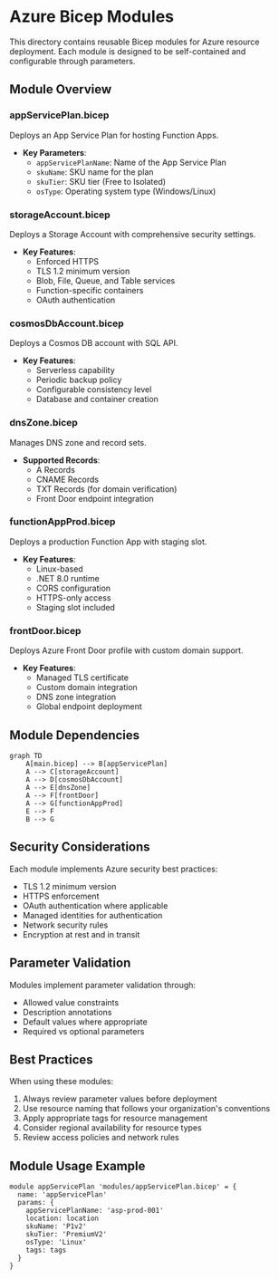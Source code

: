 # Azure Bicep Modules

This directory contains reusable Bicep modules for Azure resource deployment. Each module is designed to be self-contained and configurable through parameters.

## Module Overview

### appServicePlan.bicep
Deploys an App Service Plan for hosting Function Apps.
- **Key Parameters**:
  - `appServicePlanName`: Name of the App Service Plan
  - `skuName`: SKU name for the plan
  - `skuTier`: SKU tier (Free to Isolated)
  - `osType`: Operating system type (Windows/Linux)

### storageAccount.bicep
Deploys a Storage Account with comprehensive security settings.
- **Key Features**:
  - Enforced HTTPS
  - TLS 1.2 minimum version
  - Blob, File, Queue, and Table services
  - Function-specific containers
  - OAuth authentication

### cosmosDbAccount.bicep
Deploys a Cosmos DB account with SQL API.
- **Key Features**:
  - Serverless capability
  - Periodic backup policy
  - Configurable consistency level
  - Database and container creation

### dnsZone.bicep
Manages DNS zone and record sets.
- **Supported Records**:
  - A Records
  - CNAME Records
  - TXT Records (for domain verification)
  - Front Door endpoint integration

### functionAppProd.bicep
Deploys a production Function App with staging slot.
- **Key Features**:
  - Linux-based
  - .NET 8.0 runtime
  - CORS configuration
  - HTTPS-only access
  - Staging slot included

### frontDoor.bicep
Deploys Azure Front Door profile with custom domain support.
- **Key Features**:
  - Managed TLS certificate
  - Custom domain integration
  - DNS zone integration
  - Global endpoint deployment

## Module Dependencies

```mermaid
graph TD
    A[main.bicep] --> B[appServicePlan]
    A --> C[storageAccount]
    A --> D[cosmosDbAccount]
    A --> E[dnsZone]
    A --> F[frontDoor]
    A --> G[functionAppProd]
    E --> F
    B --> G
```

## Security Considerations

Each module implements Azure security best practices:
- TLS 1.2 minimum version
- HTTPS enforcement
- OAuth authentication where applicable
- Managed identities for authentication
- Network security rules
- Encryption at rest and in transit

## Parameter Validation

Modules implement parameter validation through:
- Allowed value constraints
- Description annotations
- Default values where appropriate
- Required vs optional parameters

## Best Practices

When using these modules:
1. Always review parameter values before deployment
2. Use resource naming that follows your organization's conventions
3. Apply appropriate tags for resource management
4. Consider regional availability for resource types
5. Review access policies and network rules

## Module Usage Example

```bicep
module appServicePlan 'modules/appServicePlan.bicep' = {
  name: 'appServicePlan'
  params: {
    appServicePlanName: 'asp-prod-001'
    location: location
    skuName: 'P1v2'
    skuTier: 'PremiumV2'
    osType: 'Linux'
    tags: tags
  }
}
```
